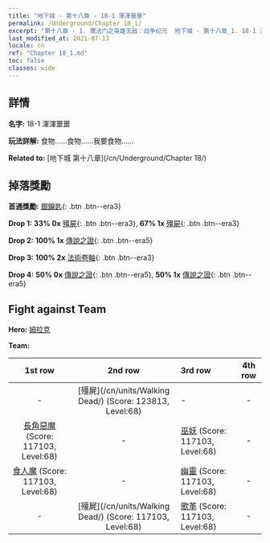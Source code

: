 ```yaml
---
title: "地下城 - 第十八章 - 18-1 渾渾噩噩"
permalink: /Underground/Chapter 18_1/
excerpt: "第十八章 - 1. 魔法门之英雄无敌：战争纪元  地下城 - 第十八章_1. 18-1 渾渾噩噩"
last_modified_at: 2021-07-13
locale: cn
ref: "Chapter 18_1.md"
toc: false
classes: wide
---
```


## 詳情

 **名字:** 18-1 渾渾噩噩

 **玩法詳解:**       食物……食物……我要食物……

 **Related to:** [地下城 第十八章](/cn/Underground/Chapter 18/)

## 掉落獎勵

 **首通獎勵:** [銀鑰匙](/cn/Items/con_693/){: .btn .btn--era3}

 **Drop 1:** **33% 0x** [殭屍](/cn/Items/unt_209/){: .btn .btn--era3}, **67% 1x** [殭屍](/cn/Items/unt_209/){: .btn .btn--era3}

 **Drop 2:** **100% 1x** [傳說之證](/cn/Items/mat_74/){: .btn .btn--era5}

 **Drop 3:** **100% 2x** [法術卷軸](/cn/Items/con_694/){: .btn .btn--era3}

 **Drop 4:** **50% 0x** [傳說之證](/cn/Items/mat_67/){: .btn .btn--era5}, **50% 1x** [傳說之證](/cn/Items/mat_67/){: .btn .btn--era5}


## Fight against Team
 **Hero:** [姆拉克](/cn/heroes/Mullich/)

 **Team:**


  | 1st row | 2nd row | 3rd row | 4th row |
  |:----:|:----:|:----|:----:|
  | - | [殭屍](/cn/units/Walking Dead/) (Score: 123813, Level:68)  | - | - |
  | [長角惡魔](/cn/units/Demon/) (Score: 117103, Level:68)  | - | [巫妖](/cn/units/Lich/) (Score: 117103, Level:68)  | - |
  | [食人魔](/cn/units/Ogre/) (Score: 117103, Level:68)  | - | [幽靈](/cn/units/Wight/) (Score: 117103, Level:68)  | - |
  | - | [殭屍](/cn/units/Walking Dead/) (Score: 117103, Level:68)  | [歌革](/cn/units/Gog/) (Score: 117103, Level:68)  | - |


